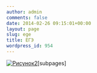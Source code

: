 ```yaml
---
author: admin
comments: false
date: 2014-02-26 09:15:01+00:00
layout: page
slug: ege
title: ЕГЭ
wordpress_id: 954
---
```


[![Рисунок2](http://www.cm-spb.ru/cms/wp-content/uploads/2014/02/Рисунок2-211x300.png)](http://www.cm-spb.ru/cms/wp-content/uploads/2014/02/Рисунок2.png)[subpages]
